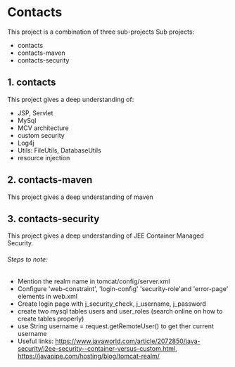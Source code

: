 # Contacts
This project is a combination of three sub-projects
Sub projects: 
  - contacts 
  - contacts-maven
  - contacts-security
  
## 1. contacts
This project gives a deep understanding of:
  - JSP, Servlet
  - MySql
  - MCV architecture
  - custom security
  - Log4j
  - Utils: FileUtils, DatabaseUtils
  - resource injection

## 2. contacts-maven
This project gives a deep understanding of maven

## 3. contacts-security
This project gives a deep understanding of JEE Container Managed Security.

###### Steps to note:
  - Mention the realm name in tomcat/config/server.xml
  - Configure 'web-constraint', 'login-config' 'security-role'and 'error-page' elements in web.xml
  - Create login page with j_security_check, j_username, j_password
  - create two mysql tables users and user_roles (search online on how to create tables properly)
  - use String username = request.getRemoteUser() to get ther current username 
  - Useful links: https://www.javaworld.com/article/2072850/java-security/j2ee-security--container-versus-custom.html, https://javapipe.com/hosting/blog/tomcat-realm/
